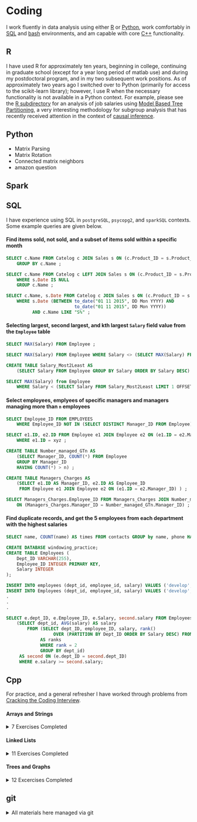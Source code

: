 # Coding

I work fluently in data analysis using either [R](#r) or [Python](#python),
work comfortably in [SQL](#sql) and [bash](https://github.com/pointOfive/Home/tree/master/Compute#open-source-tools) environments,
and am capable with core [C++](#cpp) functionality.

## R

I have used R for approximately ten years, beginning in college, 
continuing in graduate school (except for a year long period of matlab use)
and during my postdoctoral program, and in my two subsequent work positions. 
As of approximately two years ago I switched over to Python (primarily for access to the scikit-learn library); however,
I use R when the necessary functionality is not available in a Python context.
For example, please see the [R subdirectory](https://github.com/pointOfive/Home/tree/master/Code/R) for an analysis
of job salaries using [Model Based Tree Partitioning](http://party.r-forge.r-project.org), a very interesting
methodology for subgroup analysis that has recently received attention in the context of
[causal inference](http://www.pnas.org/content/113/27/7353.full).

## Python

- Matrix Parsing
- Matrix Rotation
- Connected matrix neighbors
- amazon question


## Spark

## SQL

I have experience using SQL in `postgreSQL`, `psycopg2`, and `sparkSQL` contexts.
Some example queries are given below.


#### Find items sold, not sold, and a subset of items sold within a specific month

```SQL
SELECT c.Name FROM Catelog c JOIN Sales s ON (c.Product_ID = s.Product_ID) 
    GROUP BY c.Name ;

SELECT c.Name FROM Catelog c LEFT JOIN Sales s ON (c.Product_ID = s.Product_ID)
    WHERE s.Date IS NULL
    GROUP c.Name ;

SELECT c.Name, s.Date FROM Catelog c JOIN Sales s ON (c.Product_ID = s.Product_ID)
    WHERE s.Date (BETWEEN to_date("01 11 2015", DD Mon YYYY) AND 
                          to_date("01 11 2015", DD Mon YYYY))
          AND c.Name LIKE "S%" ;
```

#### Selecting largest, second largest, and kth largest `Salary` field value from the `Employee` table

```SQL
SELECT MAX(Salary) FROM Employee ;

SELECT MAX(Salary) FROM Employee WHERE Salary <> (SELECT MAX(Salary) FROM Employee) ;

CREATE TABLE Salary_Most2Least AS 
    (SELECT Salary FROM Employee GROUP BY Salary ORDER BY Salary DESC) ;

SELECT MAX(Salary) from Employee 
    WHERE Salary < (SELECT Salary FROM Salary_Most2Least LIMIT 1 OFFSET n-1) ;
```

#### Select employees, emplyees of specific managers and managers managing more than `n` employees

```SQL
SELECT Employee_ID FROM EMPLOYEES
    WHERE Employee_ID NOT IN (SELECT DISTINCT Manager_ID FROM Employee) ;

SELECT e1.ID, e2.ID FROM Employee e1 JOIN Employee e2 ON (e1.ID = e2.Manager_ID)
    WHERE e1.ID = xyz ;

CREATE TABLE Number_managed_GTn AS
    (SELECT Manager_ID, COUNT(*) FROM Employee 
    GROUP BY Manager_ID 
    HAVING COUNT(*) > n) ;

CREATE TABLE Managers_Charges AS
    (SELECT e1.ID AS Manager_ID, e2.ID AS Employee_ID 
     FROM Employee e1 JOIN Employee e2 ON (e1.ID = e2.Manager_ID) ) ;    

SELECT Managers_Charges.Employee_ID FROM Managers_Charges JOIN Number_managed_GTn 
    ON (Managers_Charges.Manager_ID = Number_managed_GTn.Manager_ID) ;
 ```


#### Find duplicate records, and get the 5 employees from each department with the highest salaries

```SQL
SELECT name, COUNT(name) AS times FROM contacts GROUP by name, phone HAVING COUNT(name)>1 ;

CREATE DATABASE windowing_practice;
CREATE TABLE Employees (
    Dept_ID VARCHAR(255),
    Employee_ID INTEGER PRIMARY KEY,
    Salary INTEGER
);

INSERT INTO employees (dept_id, employee_id, salary) VALUES ('develop',11,5200); 
INSERT INTO Employees (dept_id, employee_id, salary) VALUES ('develop',7,4200);
.
.
.

SELECT e.dept_ID, e.Employee_ID, e.Salary, second.salary FROM Employees e JOIN
    (SELECT dept_id, AVG(salary) AS salary 
        FROM (SELECT dept_ID, employee_ID, salary, rank() 
                  OVER (PARTITION BY Dept_ID ORDER BY Salary DESC) FROM Employees) 
             AS ranks
             WHERE rank = 2
             GROUP BY dept_id) 
     AS second ON (e.dept_ID = second.dept_ID)
     WHERE e.salary >= second.salary;
```
									       



## Cpp

For practice, and a general refresher I have worked through problems from 
[Cracking the Coding Interview](https://technicalyorker.files.wordpress.com/2016/02/cracking-the-coding-interview1.pdf).

#### Arrays and Strings
<details>
<summary>
7 Exercises Completed
</summary>

0. String Buffer class ([stringBuffer.h](Cpp/stringBuffer.h)/[stringBuffer.cpp](Cpp/stringBuffer.cpp)), with
1. [dynamically expandable appending](Cpp/stringBuffer.cpp)
2. [character uniqueness checking](uniqueChars.cpp), and
3. [in place string reversal](reverseString.cpp) functionality

Using this data structure I implemented the following capabilities

4. [Permutation Checking](Cpp/perm.cpp)
5. [Character Find/Replace](Cpp/replace.cpp)
6. [Simple Compression](Cpp/compress.cpp)
</details>

#### Linked Lists
<details>
<summary>
11 Exercises Completed
</summary>

0. Linked List Node class ([linkedListNode.h](Cpp/ll.h)/[linkedListNode.cpp](Cpp/ll.cpp)), with auxillary
1. [printing](Cpp/ll.cpp)
2. [duplicating](Cpp/ll.cpp)
3. [reversing](Cpp/ll.cpp), and
4. [checking equality](Cpp/ll.cpp) functionality

Using this data structure I implemented the following capabilities

5. [Dedup unsorted linked list](Cpp/dedup.cpp)
6. [Find kth node from end](Cpp/pali.cpp)
7. [Partion around node](Cpp/part.cpp)
8. [Add numbers stored as a linked list](Cpp/add.cpp)
9. [Check if linked list is looped](Cpp/circ.cpp)
10. [Check if linked list is a palindrome](Cpp/pali.cpp)

</details>

#### Trees and Graphs
<details>
<summary>
12 Excercises Completed
</summary>

0. Binary Tree class ([tree.h](Cpp/tree.h)/[tree.cpp](Cpp/tree.cpp)), with
1. [adding](Cpp/tree.cpp)
2. [display](Cpp/tree.cpp), and
3. [depth calculation](Cpp/balanced.cpp) functionality

Using this data structure I implemented the following capabilities

4. [Check if tree is balanced](Cpp/balanced.cpp)
5. [Check path between two nodes](Cpp/path.cpp)
6. [Create balanced tree from sorted list](Cpp/tree.cpp)
7. [Make linked lists of tree levels](Cpp/tree2ll.cpp)
8. [Check if tree is a BST](Cpp/isbst.cpp)
9. [Find next node in BST](Cpp/next.cpp)
10. [Find first common ancestors](Cpp/ancestors.cpp)
11. [Find paths summing to x](Cpp/sum_path.cpp)

</details>



## git

<details>
<summary>
All materials here managed via git
</summary>

```
git pull https://github.com/pointOfive/Home.git
git checkout -b clone_to_edit
rm README.md
# <oops!>
git checkout -- README.md
# <edit README.md>
git status
git add README.md
git commit -m 'updating a file'
git push origin clone_to_edit
git branch -d clone_to_edit
git fetch origin clone_to_edit
git commit -m 'pull'
git branch
git checkout master
git merge clone_to_edit
git branch -D clone_to_edit
git push origin master
git push origin --delete clone_to_edit
git log
```
</details>
